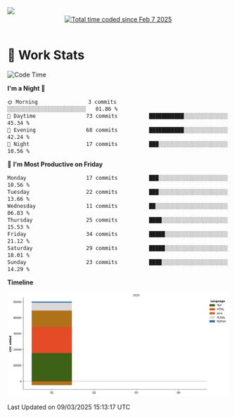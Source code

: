<img src="https://capsule-render.vercel.app/api?type=waving&color=E0D7C8&height=200&section=header&text=Jeong8333&animation=fadeIn&fontColor=6D4930&fontSize=65&fontAlignY=60&stroke=6D4930&strokeWidth=3" />

<div align = center>
<a href="https://wakatime.com/@9207cd9b-e0ca-4b15-bb6a-6ad0a31854f8"><img src="https://wakatime.com/badge/user/9207cd9b-e0ca-4b15-bb6a-6ad0a31854f8.svg" alt="Total time coded since Feb 7 2025" /></a>
</div>
<br>

# 📝 **Work Stats**


<!--START_SECTION:waka-->
![Code Time](http://img.shields.io/badge/Code%20Time-7%20hrs%2058%20mins-blue)

**I'm a Night 🦉** 

```text
🌞 Morning                3 commits           ░░░░░░░░░░░░░░░░░░░░░░░░░   01.86 % 
🌆 Daytime                73 commits          ███████████░░░░░░░░░░░░░░   45.34 % 
🌃 Evening                68 commits          ███████████░░░░░░░░░░░░░░   42.24 % 
🌙 Night                  17 commits          ███░░░░░░░░░░░░░░░░░░░░░░   10.56 % 
```
📅 **I'm Most Productive on Friday** 

```text
Monday                   17 commits          ███░░░░░░░░░░░░░░░░░░░░░░   10.56 % 
Tuesday                  22 commits          ███░░░░░░░░░░░░░░░░░░░░░░   13.66 % 
Wednesday                11 commits          ██░░░░░░░░░░░░░░░░░░░░░░░   06.83 % 
Thursday                 25 commits          ████░░░░░░░░░░░░░░░░░░░░░   15.53 % 
Friday                   34 commits          █████░░░░░░░░░░░░░░░░░░░░   21.12 % 
Saturday                 29 commits          █████░░░░░░░░░░░░░░░░░░░░   18.01 % 
Sunday                   23 commits          ████░░░░░░░░░░░░░░░░░░░░░   14.29 % 
```


**Timeline**

![Lines of Code chart](https://raw.githubusercontent.com/Jeong8333/Jeong8333/main/assets/bar_graph.png)


 Last Updated on 09/03/2025 15:13:17 UTC
<!--END_SECTION:waka-->

